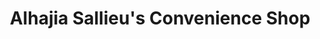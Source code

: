 ---
title: "Alhajia Sallieu's Convenience Shop"
url: /koindu/alhajia-sallieus-convenience-shop/
shop: Lebensmittel
---